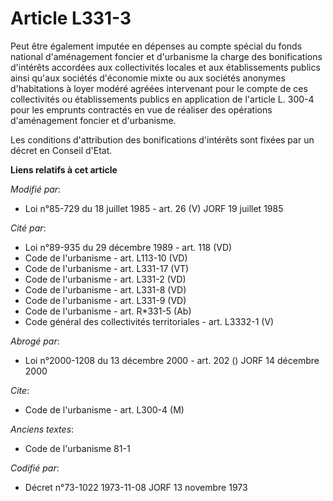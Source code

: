 # Article L331-3

Peut être également imputée en dépenses au compte spécial du fonds national d'aménagement foncier et d'urbanisme la charge
des bonifications d'intérêts accordées aux collectivités locales et aux établissements publics ainsi qu'aux sociétés
d'économie mixte ou aux sociétés anonymes d'habitations à loyer modéré agréées intervenant pour le compte de ces
collectivités ou établissements publics en application de l'article L. 300-4 pour les emprunts contractés en vue de réaliser
des opérations d'aménagement foncier et d'urbanisme.

Les conditions d'attribution des bonifications d'intérêts sont fixées par un décret en Conseil d'Etat.

**Liens relatifs à cet article**

_Modifié par_:

  - Loi n°85-729 du 18 juillet 1985 - art. 26 (V) JORF 19 juillet 1985

_Cité par_:

  - Loi n°89-935 du 29 décembre 1989 - art. 118 (VD)
  - Code de l'urbanisme - art. L113-10 (VD)
  - Code de l'urbanisme - art. L331-17 (VT)
  - Code de l'urbanisme - art. L331-2 (VD)
  - Code de l'urbanisme - art. L331-8 (VD)
  - Code de l'urbanisme - art. L331-9 (VD)
  - Code de l'urbanisme - art. R*331-5 (Ab)
  - Code général des collectivités territoriales - art. L3332-1 (V)

_Abrogé par_:

  - Loi n°2000-1208 du 13 décembre 2000 - art. 202 () JORF 14 décembre 2000

_Cite_:

  - Code de l'urbanisme - art. L300-4 (M)

_Anciens textes_:

  - Code de l'urbanisme 81-1

_Codifié par_:

  - Décret n°73-1022 1973-11-08 JORF 13 novembre 1973
